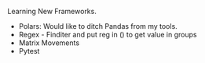 Learning New Frameworks. 

- Polars: Would like to ditch Pandas from my tools.
- Regex - Finditer and put reg in () to get value in groups
- Matrix Movements
- Pytest 


